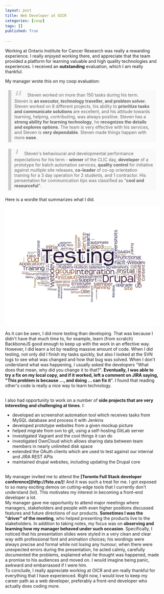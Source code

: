 ```yaml
---
layout: post
title: Web Developer at OICR
categories: [coop]
tags: []
published: True

---
```


Working at Ontario Institute for Cancer Research was really a rewarding experience. I really enjoyed working there, and appreciate that the team provided a platform for learning valuable and high quality technologies and experiences. I received an **outstanding** evaluation, which I am really thankful.

<style>
blockquote {
  background: #f9f9f9;
  border-left: 10px solid #ccc;
  margin: 1.5em 10px;
  padding: 0.5em 10px;
  quotes: "\201C""\201D""\2018""\2019";
}

blockquote:before {
  color: #ccc;
  content: open-quote;
  font-size: 4em;
  line-height: 0.1em;
  margin-right: 0.25em;
  vertical-align: -0.4em;
}
blockquote p {
  display: inline;
  font-style: normal;
  letter-spacing: normal;

}

</style>

My manager wrote this on my coop evaluation:


<blockquote><p>
Steven worked on more than 150 tasks during his term. Steven is <strong>an executor, technology traveller, and problem solver.</strong> Steven worked on 8 different projects, his ability to <strong>prioritize tasks and communicate solutions</strong> are excellent, and his attitude towards learning, helping, contributing, was always positive. Steven has a <strong>strong ability for learning technology</strong>, he <strong>recognizes the details and explores options</strong>. The team is very effective with his services, and Steven is <strong>very dependable</strong>. Steven made things happen with more <strong>ease</strong>.
</p></blockquote>

<blockquote><p>
Steven's behavioural and developmental performance expectations for his term - <strong>winner</strong> of the CLIC day, <strong>developer</strong> of a prototype for batch automation services, <strong>quality control</strong> for initiative against multiple site releases, <strong>co-leader</strong> of co-op orientation training for a 3 day operation for 2 students, and 1 contractor. His persentation for communication tips was classified as "<strong>cool and resourceful</strong>".
</p></blockquote>

Here is a wordle that summarizes what I did.

![wordle](/assets/wordle.jpg)

As it can be seen, I did more testing than developing. That was because I didn't have that much time to, for example, learn (from scratch) BackboneJS good enough to keep up with the work in an effective way. However, I did learn a lot by reading massive amount of code. When I did testing, not only did I finish my tasks quickly, but also I looked at the SVN logs to see what was changed and how that bug was solved. When I don't understand what was happening, I usually asked the developers "What does that mean, why did you change it to that?". <strong>Eventually, I was able to try a fix on my local copy, and if it worked, left a comment on JIRA saying, "This problem is because ..., and doing ... can fix it</strong>". I found that reading other's code is really a nice way to learn technology.

<br>
I also had opportunity to work on a number of <strong>side projects that are very interesting and challenging at times</strong>. I:

- developed an screenshot automation tool which receives tasks from MySQL database and process it with Jenkins
- developed prototype websites from a given mockup picture
- helped migrate from svn to git, using a self-hosting GitLab server
- investigated Vagrant and the cool things it can do
- investigated OwnCloud which allows sharing data between team members in nearly unlimited disk space
- extended the OAuth clients which are used to test against our internal and JIRA REST APIs
- maintained drupal websites, including updating the Drupal core

<br>
My manager invited me to attend the <strong>[Toronto Full Stack developer conference](http://fsto.co/)</strong>! And it was such a treat for me. I got exposed to so many exciting demos on cutting-edge tools that I currently don't understand (lol). This motivates my interest in becoming a front-end developer a lot.

<br>
My manager gave me opportunity to attend major meetings where managers, stakeholders and people with even higher positions discussed features and future directions of our products. <strong>Sometimes I was the "driver" of the meeting</strong>, who helped presenting the products live to the stakeholders. In addition to taking notes, my focus was on <strong>observing and learning how my manager behaved under such occasion</strong>. Specifically, I noticed that his presentation slides were styled in a very clean and clear way with professional font and animation choices; his wordings were always precise and formal while not losing any humour; when there were unexpected errors during the presentation, he acted calmly, carefully documented the problems, explained what he thought was happened, made a promise to his audiences and moved on. I would imagine being panic, awkward and embarrassed if I were him.

<br>
To conclude, I really appreciate working at OICR and am really thankful for everything that I have experienced. Right now, I would love to keep my career path as a web developer, preferably a front-end developer who actually does coding more.
